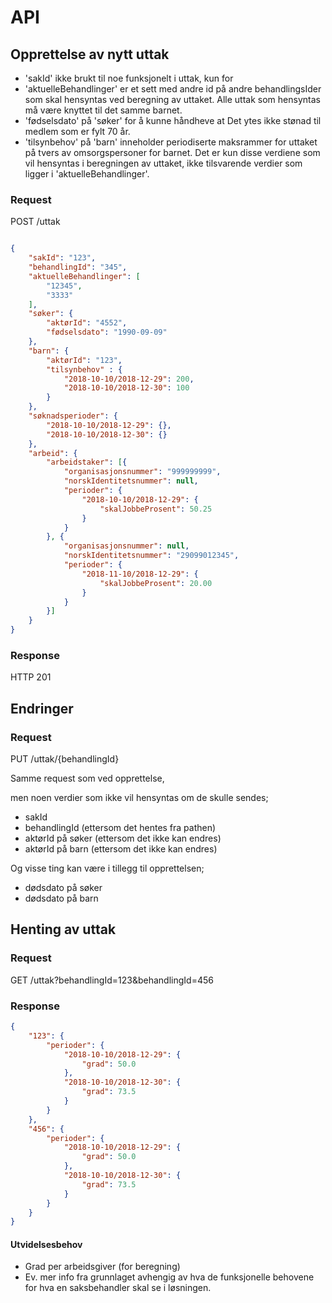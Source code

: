 # API

## Opprettelse av nytt uttak
- 'sakId' ikke brukt til noe funksjonelt i uttak, kun for 
- 'aktuelleBehandlinger' er et sett med andre id på andre behandlingsIder som skal hensyntas ved beregning av uttaket. Alle uttak som hensyntas må være knyttet til det samme barnet.
- 'fødselsdato' på 'søker' for å kunne håndheve at Det ytes ikke stønad til medlem som er fylt 70 år.
- 'tilsynbehov' på 'barn' inneholder periodiserte maksrammer for uttaket på tvers av omsorgspersoner for barnet. Det er kun disse verdiene som vil hensyntas i beregningen av uttaket, ikke tilsvarende verdier som ligger i 'aktuelleBehandlinger'. 

### Request
POST /uttak

```json

{
    "sakId": "123",
    "behandlingId": "345",
    "aktuelleBehandlinger": [
        "12345",
        "3333"
    ],
    "søker": {
        "aktørId": "4552",
        "fødselsdato": "1990-09-09"
    },
    "barn": {
        "aktørId": "123",
        "tilsynbehov" : {
            "2018-10-10/2018-12-29": 200,
            "2018-10-10/2018-12-30": 100
        }
    },
    "søknadsperioder": {
        "2018-10-10/2018-12-29": {},
        "2018-10-10/2018-12-30": {}
    },
    "arbeid": {
        "arbeidstaker": [{
            "organisasjonsnummer": "999999999",
            "norskIdentitetsnummer": null,
            "perioder": {
                "2018-10-10/2018-12-29": {
                    "skalJobbeProsent": 50.25
                }
            }
        }, {
            "organisasjonsnummer": null,
            "norskIdentitetsnummer": "29099012345",
            "perioder": {
                "2018-11-10/2018-12-29": {
                    "skalJobbeProsent": 20.00
                }
            }
        }]
    }
}
```

### Response
HTTP 201

## Endringer
### Request
PUT /uttak/{behandlingId}

Samme request som ved opprettelse,

men noen verdier som ikke vil hensyntas om de skulle sendes;

- sakId
- behandlingId (ettersom det hentes fra pathen)
- aktørId på søker (ettersom det ikke kan endres)
- aktørId på barn (ettersom det ikke kan endres)

Og visse ting kan være i tillegg til opprettelsen;

- dødsdato på søker
- dødsdato på barn

## Henting av uttak
### Request
GET /uttak?behandlingId=123&behandlingId=456
### Response
```json
{
    "123": {
        "perioder": {
            "2018-10-10/2018-12-29": {
                "grad": 50.0
            },
            "2018-10-10/2018-12-30": {
                "grad": 73.5
            }
        }
    },
    "456": {
        "perioder": {
            "2018-10-10/2018-12-29": {
                "grad": 50.0
            },
            "2018-10-10/2018-12-30": {
                "grad": 73.5
            }
        }
    }
}
```
#### Utvidelsesbehov
- Grad per arbeidsgiver (for beregning)
- Ev. mer info fra grunnlaget avhengig av hva de funksjonelle behovene for hva en saksbehandler skal se i løsningen.
